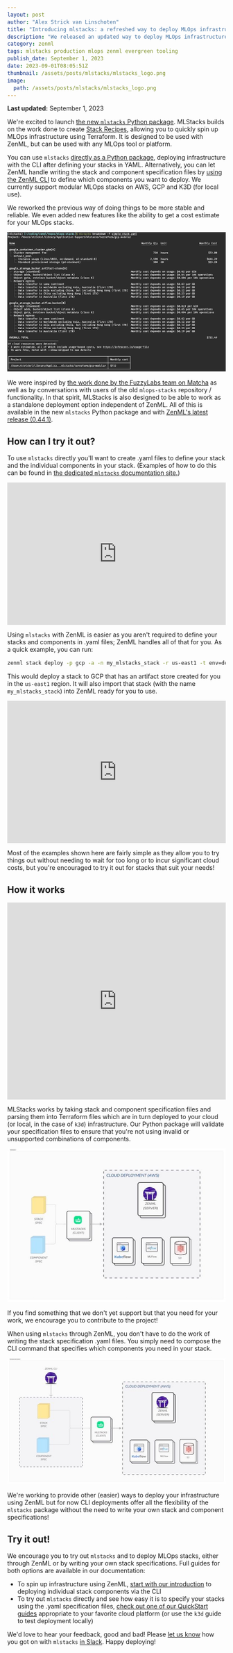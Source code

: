```yaml
---
layout: post
author: "Alex Strick van Linschoten"
title: "Introducing mlstacks: a refreshed way to deploy MLOps infrastructure"
description: "We released an updated way to deploy MLOps infrastructure, building on the success of the `mlops-stack` repo and its stack recipes. All the new goodies are available via the `mlstacks` Python package."
category: zenml
tags: mlstacks production mlops zenml evergreen tooling
publish_date: September 1, 2023
date: 2023-09-01T08:05:51Z
thumbnail: /assets/posts/mlstacks/mlstacks_logo.png
image:
  path: /assets/posts/mlstacks/mlstacks_logo.png
---
```

**Last updated:** September 1, 2023

We're excited to launch [the new `mlstacks` Python package](https://mlstacks.zenml.io). MLStacks builds on
the work done to create [Stack Recipes](https://github.com/zenml-io/mlstacks/tree/release/0.6.1#readme), allowing you to quickly spin up MLOps
infrastructure using Terraform. It is designed to be used with ZenML, but can be
used with any MLOps tool or platform.

You can use `mlstacks` [directly as a Python package](https://pypi.org/project/mlstacks/), deploying infrastructure
with the CLI after defining your stacks in YAML. Alternatively, you can let
ZenML handle writing the stack and component specification files by [using the
ZenML CLI](https://docs.zenml.io/stacks-and-components/stack-deployment) to define which components you want to deploy. We currently support
modular MLOps stacks on AWS, GCP and K3D (for local use).

We reworked the previous way of doing things to be more stable and reliable. We
even added new features like the ability to get a cost estimate for your MLOps
stacks. 

![](/assets/posts/mlstacks/mlstacks_breakdown.png)

We were inspired by [the work done by the FuzzyLabs team on Matcha](https://github.com/fuzzylabs/matcha) as well as by
conversations with users of the old `mlops-stacks` repository / functionality.
In that spirit, MLStacks is also designed to be able to work as a standalone deployment
option independent of ZenML. All of this is available in the new `mlstacks`
Python package and with [ZenML's latest release (0.44.1)](https://github.com/zenml-io/zenml/releases/tag/0.44.1).

## How can I try it out?

To use `mlstacks` directly you'll want to create .yaml files to define your
stack and the individual components in your stack. (Examples of how to do this
can be found in [the dedicated `mlstacks` documentation
site.](https://mlstacks.zenml.io/getting-started/quickstart))

<div style="position: relative; padding-bottom: 65.0994575045208%; height: 0;"><iframe src="https://www.loom.com/embed/1a37379a5e1c463d914041b9124afa78?sid=feaf1422-708a-442c-9cd6-a6814858d4d9" frameborder="0" webkitallowfullscreen mozallowfullscreen allowfullscreen style="position: absolute; top: 0; left: 0; width: 100%; height: 100%;"></iframe></div>

Using `mlstacks` with ZenML is easier as you aren't required to define your
stacks and components in .yaml files; ZenML handles all of that for you. As a
quick example, you can run:

```bash
zenml stack deploy -p gcp -a -n my_mlstacks_stack -r us-east1 -t env=dev -x bucket_name=my-new-bucket -x project_id=zenml
```

This would deploy a stack to GCP that has an artifact store created for you in
the `us-east1` region. It will also import that stack (with the name
`my_mlstacks_stack`) into ZenML ready for you to use.

<div style="position: relative; padding-bottom: 65.0994575045208%; height: 0;"><iframe src="https://www.loom.com/embed/cf73550229ce488eba6c071b7c61b1f4?sid=2d428b25-8e8d-4711-8c24-a6c6c1292b54" frameborder="0" webkitallowfullscreen mozallowfullscreen allowfullscreen style="position: absolute; top: 0; left: 0; width: 100%; height: 100%;"></iframe></div>

Most of the examples shown here are fairly simple as they allow you to try
things out without needing to wait for too long or to incur significant cloud
costs, but you're encouraged to try it out for stacks that suit your needs!

## How it works

<div style="position: relative; padding-bottom: 89.99999999999999%; height: 0;"><iframe src="https://www.loom.com/embed/4fd5c428728b4f729234cb4c96f8d5a5?sid=cf73a6c1-b099-4723-8e19-31ff3f09625f" frameborder="0" webkitallowfullscreen mozallowfullscreen allowfullscreen style="position: absolute; top: 0; left: 0; width: 100%; height: 100%;"></iframe></div>

MLStacks works by taking stack and component specification files and parsing
them into Terraform files which are in turn deployed to your cloud (or local, in
the case of `k3d`) infrastructure. Our Python package will validate your
specification files to ensure that you're not using invalid or unsupported
combinations of components.

![](/assets/posts/mlstacks/mlstacks.jpg)

If you find something that we don't yet support but that you need for your work,
we encourage you to contribute to the project!

When using `mlstacks` through ZenML, you don't have to do the work of writing
the stack specification .yaml files. You simply need to compose the CLI command
that specifies which components you need in your stack.

![](/assets/posts/mlstacks/zenml-with-mlstacks.jpg)

We're working to provide other (easier) ways to deploy your infrastructure using
ZenML but for now CLI deployments offer all the flexibility of the `mlstacks`
package without the need to write your own stack and component specifications!

## Try it out!

We encourage you to try out `mlstacks` and to deploy MLOps stacks, either
through ZenML or by writing your own stack specifications. Full guides for both
options are available in our documentation:

- To spin up infrastructure using ZenML, [start with our
  introduction](https://docs.zenml.io/stacks-and-components/stack-deployment/deploy-a-stack-component)
  to deploying individual stack components via the CLI
- To try out `mlstacks` directly and see how easy it is to specify your stacks
  using the .yaml specification files, [check out one of our QuickStart
  guides](https://mlstacks.zenml.io/getting-started/quickstart) appropriate to
  your favorite cloud platform (or use the `k3d` guide to test deployment
  locally)

We'd love to hear your feedback, good and bad! Please [let us
know](https://zenml.io/slack-invite) how you got on with `mlstacks` [in
Slack](https://zenml.io/slack-invite). Happy deploying!
